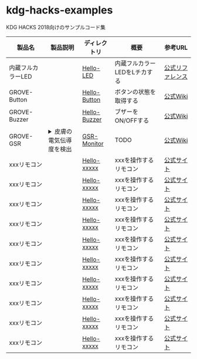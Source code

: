 # kdg-hacks-examples
KDG HACKS 2018向けのサンプルコード集

|製品名|製品説明|ディレクトリ|概要|参考URL|
|-----|-------|-------|----|------|
| 内蔵フルカラーLED | | [Hello-LED](Hello-LED) |内蔵フルカラーLEDをLチカする|[公式リファレンス](https://github.com/SeeedJP/Wiki/blob/master/Wio_cell_lib_for_Arduino/reference-ja.md#ledsetrgb)|
| GROVE-Button| | [Hello-Button](Hello-Button) |ボタンの状態を取得する|[公式Wiki](http://wiki.seeedstudio.com/Grove-Button/)|
| GROVE-Buzzer| | [Hello-Buzzer](Hello-Buzzer) |ブザーをON/OFFする|[公式Wiki](http://wiki.seeedstudio.com/Grove-Buzzer/)|
| GROVE-GSR| <details><summary>皮膚の電気伝導度を検出</summary><sub>睡眠の質のモニタリングなど、感情関連のプロジェクトを実現するのに最適です。<br>GSRは、Galvanic Skin Responseの略で、皮膚の電気伝導度を測定する方法です。<br>汗腺によって分泌される汗の量の変化などを測定すれば、うそ発見器も作成できるかもしれません。</sub></details> | [GSR-Monitor](https://github.com/kdg-hacks/kdg-hacks-examples/tree/master/GSR-Monitor) | TODO |[公式Wiki](http://wiki.seeed.cc/Grove-GSR_Sensor/)|
| xxxリモコン| | [Hello-xxxxx](xxxx) |xxxを操作するリモコン|[公式サイト](site)|
| xxxリモコン| | [Hello-xxxxx](xxxx) |xxxを操作するリモコン|[公式サイト](site)|
| xxxリモコン| | [Hello-xxxxx](xxxx) |xxxを操作するリモコン|[公式サイト](site)|
| xxxリモコン| | [Hello-xxxxx](xxxx) |xxxを操作するリモコン|[公式サイト](site)|
| xxxリモコン| | [Hello-xxxxx](xxxx) |xxxを操作するリモコン|[公式サイト](site)|
| xxxリモコン| | [Hello-xxxxx](xxxx) |xxxを操作するリモコン|[公式サイト](site)|
| xxxリモコン| | [Hello-xxxxx](xxxx) |xxxを操作するリモコン|[公式サイト](site)|
| xxxリモコン| | [Hello-xxxxx](xxxx) |xxxを操作するリモコン|[公式サイト](site)|
| xxxリモコン| | [Hello-xxxxx](xxxx) |xxxを操作するリモコン|[公式サイト](site)|
| xxxリモコン| | [Hello-xxxxx](xxxx) |xxxを操作するリモコン|[公式サイト](site)|

